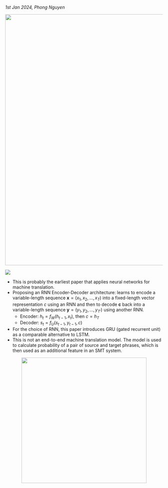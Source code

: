*1st Jan 2024, Phong Nguyen*

<div>
<p align="center">
  <img src="figure1.png" style="width:800px"/>
</p>

<a href='https://arxiv.org/abs/1406.1078'><img src='https://img.shields.io/badge/dynamic/json?url=https://api.semanticscholar.org/graph/v1/paper/0b544dfe355a5070b60986319a3f51fb45d1348e?fields=citationCount&query=citationCount&label=EMNLP%202014&prefix=citation%20'/></a>

</div>

- This is probably the earliest paper that applies neural networks for machine translation.
- Proposing an RNN Encoder-Decoder architecture: learns to encode a variable-length sequence $\textbf{x}=(x_1,x_2,\ldots,x_T)$ into a fixed-length vector representation $c$ using an RNN and then to decode $\textbf{c}$ back into a variable-length sequence $\textbf{y}=(y_1,y_2,\ldots,y_{T'})$ using another RNN.
  - Encoder: $h_t = f_W(h_{t-1}, x_{t})$, then $c=h_T$
  - Decoder: $s_t = f_U(s_{t-1}, y_{t-1}, c)$
- For the choice of RNN, this paper introduces GRU (gated recurrent unit) as a comparable alternative to LSTM.
- This is not an end-to-end machine translation model. The model is used to calculate probability of a pair of source and target phrases, which is then used as an additional feature in an SMT system.

<p align="center">
  <img src="figure2.png" style="width:400px" />
</p>